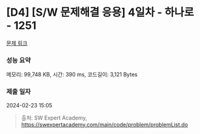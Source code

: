 # [D4] [S/W 문제해결 응용] 4일차 - 하나로 - 1251 

[문제 링크](https://swexpertacademy.com/main/code/problem/problemDetail.do?contestProbId=AV15StKqAQkCFAYD) 

### 성능 요약

메모리: 99,748 KB, 시간: 390 ms, 코드길이: 3,121 Bytes

### 제출 일자

2024-02-23 15:05



> 출처: SW Expert Academy, https://swexpertacademy.com/main/code/problem/problemList.do